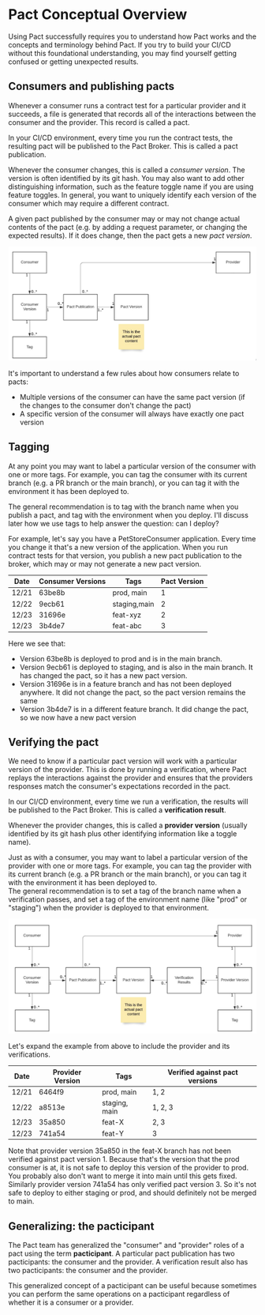 # Pact Conceptual Overview 
Using Pact successfully requires you to understand how Pact works and the concepts and terminology behind Pact. 
If you try to build your CI/CD without this foundational understanding, you may find yourself getting confused or getting unexpected results.

## Consumers and publishing pacts
Whenever a consumer runs a contract test for a particular provider and it succeeds, a file is generated that records 
all of the interactions between the consumer and the provider. This record is called a pact.

In your CI/CD environment, every time you run the contract tests, the resulting pact will be published to the Pact Broker. 
This is called a pact publication.

Whenever the consumer changes, this is called a _consumer version_. The version is often identified by its git hash. 
You may also want to add other distinguishing information, such as the feature toggle name if you are using feature 
toggles.  In general, you want to uniquely identify each version of the consumer which may require a different contract.

A given pact published by the consumer may or may not change actual contents of the pact (e.g. by adding a request 
parameter, or changing the expected results).  If it does change, then the pact gets a new _pact version_.

![Consumer domain model](conceptual_overview_images/consumer-domain-model.png)

It's important to understand a few rules about how consumers relate to pacts:

- Multiple versions of the consumer can have the same pact version (if the changes to the consumer don't change the pact)
- A specific version of the consumer will always have exactly one pact version

## Tagging
At any point you may want to label a particular version of the consumer with one or more tags. For example, 
you can tag the consumer with its current branch (e.g. a PR branch or the main branch), or you can tag it with the 
environment it has been deployed to.

The general recommendation is to tag with the branch name when you publish a pact, and tag with the environment when you deploy.
I'll discuss later how we use tags to help answer the question: can I deploy?

For example, let's say you have a PetStoreConsumer application.  Every time you change it that's a new version 
of the application.  When you run contract tests for that version, you publish a new pact publication to the broker, 
which may or may not generate a new pact version.

| Date | Consumer Versions | Tags | Pact Version |
| ---- | ----------------- | ---- | ------------ |
| 12/21 | 63be8b | prod, main | 1 |
| 12/22 |9ecb61 | staging,main| 2 |
| 12/23 | 31696e | feat-xyz | 2 |
|12/23|3b4de7|feat-abc|3|

Here we see that:
- Version 63be8b is deployed to prod and is in the main branch.
- Version 9ecb61 is deployed to staging, and is also in the main branch. It has changed the pact, so it has a new pact version.
- Version 31696e is in a feature branch and has not been deployed anywhere. It did not change the pact, so the pact version remains the same
- Version 3b4de7 is in a different feature branch. It did change the pact, so we now have a new pact version

## Verifying the pact
We need to know if a particular pact version will work with a particular version of the provider. This is done by running 
a verification, where Pact replays the interactions against the provider and ensures that the providers responses match the consumer's expectations recorded in the pact.

In our CI/CD environment, every time we run a verification, the results will be published to the Pact Broker. This is called a __verification result__.

Whenever the provider changes, this is called a __provider version__ (usually identified by its git hash plus other identifying information like a toggle name).

Just as with a consumer, you may want to label a particular version of the provider with one or more tags. For example, you can tag the provider with its 
current branch (e.g. a PR branch or the main branch), or you can tag it with the environment it has been deployed to.  
The general recommendation is to set a tag of the branch name when a verification passes, and set a tag of the 
environment name (like "prod" or "staging") when the provider is deployed to that environment.

![Provider domain model](conceptual_overview_images/provider_domain_model.png)

Let's expand the example from above to include the provider and its verifications.

| Date | Provider Version | Tags | Verified against pact versions |
| ---- | ----------------- | ---- | ------------ |
|12/21|6464f9|prod, main|1, 2|
|12/22|a8513e|staging, main|1, 2, 3 |
|12/23|35a850|feat-X|2, 3|
|12/23|741a54|feat-Y|3|

Note that provider version 35a850 in the feat-X branch has not been verified against pact version 1. Because that's the 
version that the prod consumer is at, it is not safe to deploy this version of the provider to prod. You probably 
also don't want to merge it into main until this gets fixed. Similarly provider version 741a54 has only verified 
pact version 3. So it's not safe to deploy to either staging or prod, and should definitely not be merged to main.

## Generalizing: the pacticipant
The Pact team has generalized the "consumer" and "provider" roles of a pact using the term __pacticipant__. A particular 
pact publication has two pacticipants: the consumer and the provider.  A verification result also has two 
pacticipants: the consumer and the provider.

This generalized concept of a pacticipant can be useful because sometimes you can perform the same operations on a 
pacticipant regardless of whether it is a consumer or a provider.



